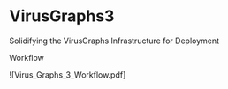 # VirusGraphs3
Solidifying the VirusGraphs Infrastructure for Deployment

Workflow

![Virus_Graphs_3_Workflow.pdf]
